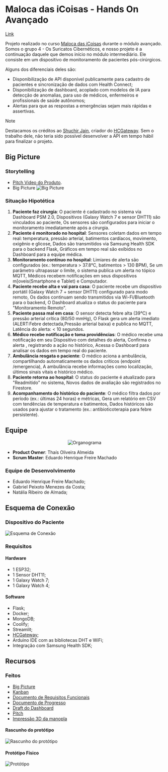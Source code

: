 # Maloca das iCoisas - Hands On Avançado

[Link](https://github.com/gabiel98/gabiel98-maloca-das-icoisas-avancado)

Projeto realizado no curso [Maloca das iCoisas](https://github.com/Maloca-iCoisas) durante o módulo avançado. Somos o grupo 4 - Os Suricatos Cibernéticos, e nosso projeto é a continuação daquele que demos início no módulo intermediário. Ele consiste em um dispositivo de monitoramento de pacientes pós-cirúrgicos.

Alguns dos diferenciais deles são:

- Disponibilização de API disponível publicamente para cadastro de pacientes e sincronização de dados com Health Connect;
- Disponibilização de dashboard, acoplado com modelos de IA para detecção de anomalias, para uso de médicos, enfermeiros e profissionais de saúde autônomos;
- Alertas para que as respostas a emergências sejam mais rápidas e assertivas.

> [!NOTE]
> Destacamos os créditos ao [Shuchir Jain](https://shuchir.dev/), criador do [HCGateway](https://github.com/ShuchirJ/HCGateway). Sem o trabalho dele, não teria sido possível desenvolver a API em tempo hábil para finalizar o projeto.

## Big Picture

### Storytelling

- [Pitch Video do Produto](https://www.youtube.com/watch?v=69h1PzXl2rQ).
- Big Picture ![Big Picture](./big_picturebg.png)

### Situação Hipotética
1. **Paciente faz cirurgia**: O paciente é cadastrado no sistema via Dashboard PSM 2.0, Dispositivos (Galaxy Watch 7 e sensor DHT11) são vinculados ao paciente, Os sensores são configurados para iniciar o monitoramento imediatamente após a cirurgia.  
2. **Paciente é monitorado no hospital**: Sensores coletam dados em tempo real: temperatura, pressão arterial, batimentos cardíacos, movimento, oxigênio e glicose, Dados são transmitidos via Samsung Health SDK para o backend Flask, Gráficos em tempo real são exibidos no Dashboard para a equipe médica.  
3. **Monitoramento contínuo no hospital**: Limiares de alerta são configurados (ex.: temperatura > 37.8°C, batimentos > 130 BPM), Se um parâmetro ultrapassar o limite, o sistema publica um alerta no tópico MQTT, Médicos recebem notificações em seus dispositivos m[oveis(Smartphone e Tablet) e Computador.  
4. **Paciente recebe alta e vai para casa**: O paciente recebe um dispositivo portátil (Galaxy Watch 7 + sensor DHT11) configurado para modo remoto, Os dados continuam sendo transmitidos via Wi-Fi/Bluetooth para o backend, O Dashboard atualiza o status do paciente para "Monitoramento Remoto".  
5. **Paciente passa mal em casa**: O sensor detecta febre alta (39°C) e pressão arterial crítica (80/50 mmHg), O Flask gera um alerta imediato (ALERT:Febre detectada,Pressão arterial baixa) e publica no MQTT, Latência do alerta: < 10 segundos.
6. **Médico recebe notificação e toma providências**: O médico recebe uma notificação em seu Dispositivo com detalhes do alerta, Confirma o alerta , registrando a ação no histórico, Acessa o Dashboard para analisar os dados em tempo real do paciente.  
7. **Ambulância resgata o paciente**: O médico aciona a ambulância, compartilhando automaticamente os dados críticos (endpoint /emergencia), A ambulância recebe informações como localização, últimos sinais vitais e histórico médico.
8. **Paciente retorna ao hospital**: O status do paciente é atualizado para "Readmitido" no sistema, Novos dados de avaliação são registrados no Firestore.  
9. **Acompanhamento do histórico do paciente**: O médico filtra dados por período (ex.: últimas 24 horas) e métricas, Gera um relatório em CSV com tendências de temperatura e batimentos, Dados históricos são usados para ajustar o tratamento (ex.: antibioticoterapia para febre persistente).

 
## Equipe 

<div align="center">

![Organograma](./organograma.svg)

</div>

- **Product Owner**: Thaís Oliveira Almeida
- **Scrum Master**: Eduardo Henrique Freire Machado

### Equipe de Desenvolvimento 

- Eduardo Henrique Freire Machado;
- Gabriel Peixoto Menezes da Costa;
- Natália Ribeiro de Almada;

## Esquema de Conexão

### Dispositivo do Paciente
![Esquema de Conexão](./simulacao_paciente.png) 

### Requisitos

#### Hardware

- 1 ESP32;
- 1 Sensor DHT11;
- 1 Galaxy Watch 7;
- 1 Galaxy Watch 4;

#### Software

- Flask;
- Docker;
- MongoDB;
- Coolify;
- Streamlit;
- [HCGateway](https://github.com/ShuchirJ/HCGateway);
- Arduino IDE com as bibliotecas DHT e WiFi;
- Integração com Samsung Health SDK;

## Recursos

### Feitos 
- [Big Picture](https://www.canva.com/design/DAGX9015E_Y/igNJWoiv6dB_DmXLwmla8g/edit?utm_content=DAGX9015E_Y&utm_campaign=designshare&utm_medium=link2&utm_source=sharebutton)
- [Kanban](https://trello.com/invite/b/67f9814a70391e1f77704678/ATTI7b5a3cc73e9dc276db2bb33731acf766C5B92480/hands-on-maloca-avancado)
- [Documento de Requisitos Funcionais](https://docs.google.com/document/d/139STMAsBITp9Wc13MITmVtwTrKqo48Z1CFOeEzPEa9E/edit?usp=sharing)
- [Documento de Progresso](https://docs.google.com/document/d/1bgMEeEQhJlnWOdWcRUyse7d14oNcHCMup1lYqwKh_Mo/edit?usp=sharing)
- [Draft do Dashboard](https://docs.google.com/document/d/1C2ehc7o-pFcvJAB2sn8F75oxu_O5OohuYzn4Uq6_mu0/edit?usp=sharing)
- [Pitch](https://www.canva.com/design/DAGlHtj_Dbw/z7gQhzEXTac-saG-JPqG7Q/edit?utm_content=DAGlHtj_Dbw&utm_campaign=designshare&utm_medium=link2&utm_source=sharebutton)
- [Impressão 3D da manopla](https://www.tinkercad.com/things/jRywDCm9EJq-copy-of-manopla-pos-cirurgica-suricates-?sharecode=0sUWq_mmopyBLxGs9N16jS2lAAK12oiFNIAJIxsAgPY)

#### Rascunho do protótipo

![Rascunho do protótipo](./RascunhoPrototipo3dCROP.jpeg)

#### Protótipo Físico

![Protótipo](./PrototipoFisicoCROP.jpeg)
